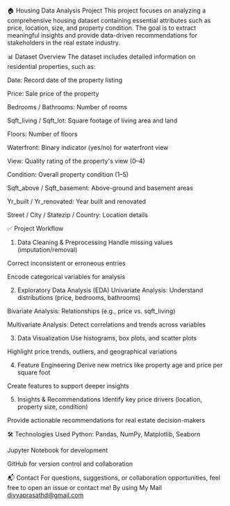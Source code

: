 🏠 Housing Data Analysis Project
This project focuses on analyzing a comprehensive housing dataset containing essential attributes such as price, location, size, and property condition. The goal is to extract meaningful insights and provide data-driven recommendations for stakeholders in the real estate industry.

📊 Dataset Overview
The dataset includes detailed information on residential properties, such as:

Date: Record date of the property listing

Price: Sale price of the property

Bedrooms / Bathrooms: Number of rooms

Sqft_living / Sqft_lot: Square footage of living area and land

Floors: Number of floors

Waterfront: Binary indicator (yes/no) for waterfront view

View: Quality rating of the property's view (0–4)

Condition: Overall property condition (1–5)

Sqft_above / Sqft_basement: Above-ground and basement areas

Yr_built / Yr_renovated: Year built and renovated

Street / City / Statezip / Country: Location details

✅ Project Workflow
1. Data Cleaning & Preprocessing
Handle missing values (imputation/removal)

Correct inconsistent or erroneous entries

Encode categorical variables for analysis

2. Exploratory Data Analysis (EDA)
Univariate Analysis: Understand distributions (price, bedrooms, bathrooms)

Bivariate Analysis: Relationships (e.g., price vs. sqft_living)

Multivariate Analysis: Detect correlations and trends across variables

3. Data Visualization
Use histograms, box plots, and scatter plots

Highlight price trends, outliers, and geographical variations

4. Feature Engineering
Derive new metrics like property age and price per square foot

Create features to support deeper insights

5. Insights & Recommendations
Identify key price drivers (location, property size, condition)

Provide actionable recommendations for real estate decision-makers

🛠 Technologies Used
Python: Pandas, NumPy, Matplotlib, Seaborn

Jupyter Notebook for development

GitHub for version control and collaboration

📬 Contact
For questions, suggestions, or collaboration opportunities, feel free to open an issue or contact me!
By using My Mail divyaprasathd@gmail.com  
